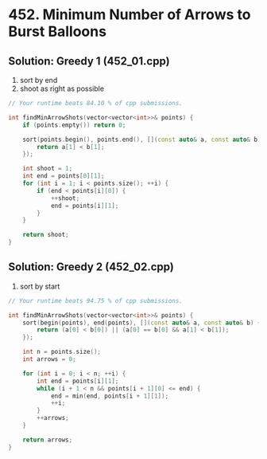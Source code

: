 # 452. Minimum Number of Arrows to Burst Balloons #

## Solution: Greedy 1 (452_01.cpp) ##

1. sort by end
2. shoot as right as possible

```cpp
// Your runtime beats 84.10 % of cpp submissions.

int findMinArrowShots(vector<vector<int>>& points) {
    if (points.empty()) return 0;

    sort(points.begin(), points.end(), [](const auto& a, const auto& b) {
        return a[1] < b[1];
    });

    int shoot = 1;
    int end = points[0][1];
    for (int i = 1; i < points.size(); ++i) {
        if (end < points[i][0]) {
            ++shoot;
            end = points[i][1];
        }
    }

    return shoot;
}
```

## Solution: Greedy 2 (452_02.cpp) ##

1. sort by start

```cpp
// Your runtime beats 94.75 % of cpp submissions.

int findMinArrowShots(vector<vector<int>>& points) {
    sort(begin(points), end(points), [](const auto& a, const auto& b) {
        return (a[0] < b[0]) || (a[0] == b[0] && a[1] < b[1]);
    });

    int n = points.size();
    int arrows = 0;

    for (int i = 0; i < n; ++i) {
        int end = points[i][1];
        while (i + 1 < n && points[i + 1][0] <= end) {
            end = min(end, points[i + 1][1]);
            ++i;
        }
        ++arrows;
    }

    return arrows;
}
```
